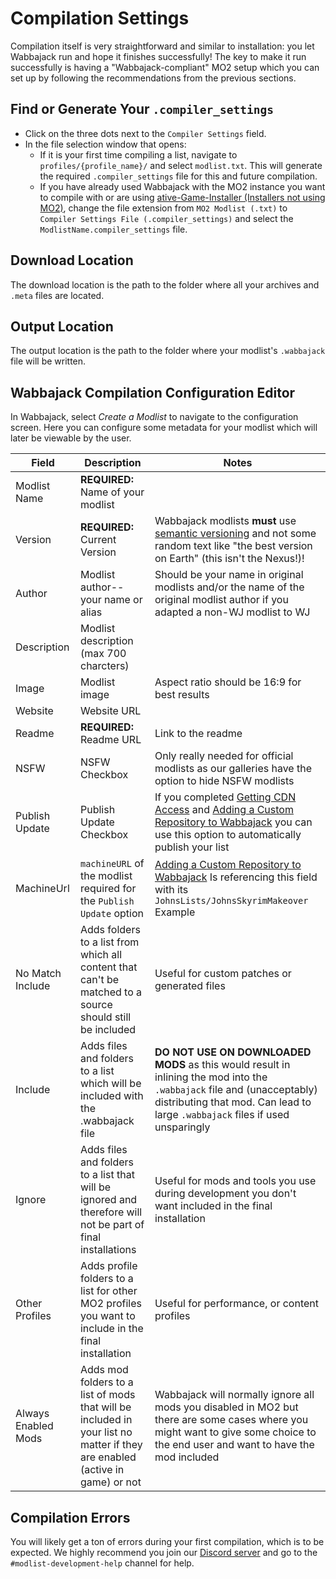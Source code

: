# Compilation Settings

Compilation itself is very straightforward and similar to installation: you let Wabbajack run and hope it finishes successfully! The key to make it run successfully is having a "Wabbajack-compliant" MO2 setup which you can set up by following the recommendations from the previous sections.

## Find or Generate Your `.compiler_settings`

-   Click on the three dots next to the `Compiler Settings` field.
-   In the file selection window that opens:
    -   If it is your first time compiling a list, navigate to `profiles/{profile_name}/` and select `modlist.txt`. This will generate the required `.compiler_settings` file for this and future compilation.
    -   If you have already used Wabbajack with the MO2 instance you want to compile with or are using [ative-Game-Installer (Installers not using MO2)](<Native-Game-Installer%20-%20(Installers%20not%20using%20MO2).md>), change the file extension from `MO2 Modlist (.txt)` to `Compiler Settings File (.compiler_settings)` and select the `ModlistName.compiler_settings` file.

## Download Location

The download location is the path to the folder where all your archives and `.meta` files are located.

## Output Location

The output location is the path to the folder where your modlist's `.wabbajack` file will be written.

## Wabbajack Compilation Configuration Editor

In Wabbajack, select _Create a Modlist_ to navigate to the configuration screen. Here you can configure some metadata for your modlist which will later be viewable by the user.

| Field               | Description                                                                                                                 | Notes                                                                                                                                                                                                                                                                                                   |
| ------------------- | --------------------------------------------------------------------------------------------------------------------------- | ------------------------------------------------------------------------------------------------------------------------------------------------------------------------------------------------------------------------------------------------------------------------------------------------------- |
| Modlist Name        | **REQUIRED:** Name of your modlist                                                                                          |                                                                                                                                                                                                                                                                                                         |
| Version             | **REQUIRED:** Current Version                                                                                               | Wabbajack modlists **must** use [semantic versioning](https://semver.org/) and not some random text like "the best version on Earth" (this isn't the Nexus!)!                                                                                                                                           |
| Author              | Modlist author--your name or alias                                                                                          | Should be your name in original modlists and/or the name of the original modlist author if you adapted a non-WJ modlist to WJ                                                                                                                                                                           |
| Description         | Modlist description (max 700 charcters)                                                                                     |                                                                                                                                                                                                                                                                                                         |
| Image               | Modlist image                                                                                                               | Aspect ratio should be 16:9 for best results                                                                                                                                                                                                                                                            |
| Website             | Website URL                                                                                                                 |                                                                                                                                                                                                                                                                                                         |
| Readme              | **REQUIRED:** Readme URL                                                                                                    | Link to the readme                                                                                                                                                                                                                                                                                      |
| NSFW                | NSFW Checkbox                                                                                                               | Only really needed for official modlists as our galleries have the option to hide NSFW modlists                                                                                                                                                                                                         |
| Publish Update      | Publish Update Checkbox                                                                                                     | If you completed [Getting CDN Access](../wabbajack_cdn_and_gallery_access/Getting%20CDN%20Access.md) and [Adding a Custom Repository to Wabbajack](../wabbajack_cdn_and_gallery_access/Adding%20a%20Custom%20Repository%20to%20Wabbajack.md) you can use this option to automatically publish your list |
| MachineUrl          | `machineURL` of the modlist required for the `Publish Update` option                                                        | [Adding a Custom Repository to Wabbajack](../wabbajack_cdn_and_gallery_access/Adding%20a%20Custom%20Repository%20to%20Wabbajack.md) Is referencing this field with its `JohnsLists/JohnsSkyrimMakeover` Example                                                                                         |
| No Match Include    | Adds folders to a list from which all content that can't be matched to a source should still be included                    | Useful for custom patches or generated files                                                                                                                                                                                                                                                            |
| Include             | Adds files and folders to a list which will be included with the .wabbajack file                                            | **DO NOT USE ON DOWNLOADED MODS** as this would result in inlining the mod into the `.wabbajack` file and (unacceptably) distributing that mod. Can lead to large `.wabbajack` files if used unsparingly                                                                                                |
| Ignore              | Adds files and folders to a list that will be ignored and therefore will not be part of final installations                 | Useful for mods and tools you use during development you don't want included in the final installation                                                                                                                                                                                                  |
| Other Profiles      | Adds profile folders to a list for other MO2 profiles you want to include in the final installation                         | Useful for performance, or content profiles                                                                                                                                                                                                                                                             |
| Always Enabled Mods | Adds mod folders to a list of mods that will be included in your list no matter if they are enabled (active in game) or not | Wabbajack will normally ignore all mods you disabled in MO2 but there are some cases where you might want to give some choice to the end user and want to have the mod included                                                                                                                         |

## Compilation Errors

You will likely get a ton of errors during your first compilation, which is to be expected. We highly recommend you join our [Discord server](https://discord.gg/wabbajack) and go to the `#modlist-development-help` channel for help.
